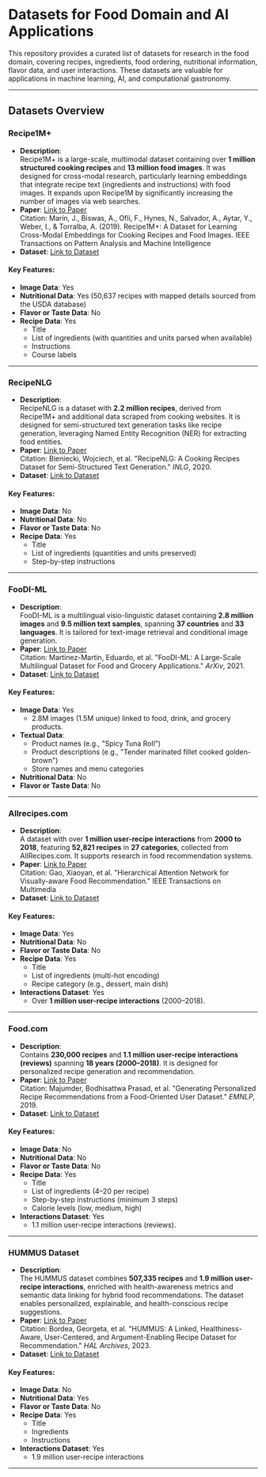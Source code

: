 # **Datasets for Food Domain and AI Applications**

This repository provides a curated list of datasets for research in the food domain, covering recipes, ingredients, food ordering, nutritional information, flavor data, and user interactions. These datasets are valuable for applications in machine learning, AI, and computational gastronomy.

---

## **Datasets Overview**

### **Recipe1M+**
- **Description**:  
  Recipe1M+ is a large-scale, multimodal dataset containing over **1 million structured cooking recipes** and **13 million food images**. It was designed for cross-modal research, particularly learning embeddings that integrate recipe text (ingredients and instructions) with food images. It expands upon Recipe1M by significantly increasing the number of images via web searches.
- **Paper**: [Link to Paper](https://im2recipe.csail.mit.edu/tpami19.pdf)  
  Citation: Marín, J., Biswas, A., Ofli, F., Hynes, N., Salvador, A., Aytar, Y., Weber, I., & Torralba, A. (2019). Recipe1M+: A Dataset for Learning Cross-Modal Embeddings for Cooking Recipes and Food Images. IEEE Transactions on Pattern Analysis and Machine Intelligence
- **Dataset**: [Link to Dataset](https://github.com/torralba-lab/im2recipe)  

#### **Key Features**:
- **Image Data**: Yes  
- **Nutritional Data**: Yes (50,637 recipes with mapped details sourced from the USDA database)  
- **Flavor or Taste Data**: No  
- **Recipe Data**: Yes  
  - Title  
  - List of ingredients (with quantities and units parsed when available)  
  - Instructions  
  - Course labels  

---

### **RecipeNLG**
- **Description**:  
  RecipeNLG is a dataset with **2.2 million recipes**, derived from Recipe1M+ and additional data scraped from cooking websites. It is designed for semi-structured text generation tasks like recipe generation, leveraging Named Entity Recognition (NER) for extracting food entities.
- **Paper**: [Link to Paper](https://aclanthology.org/2020.inlg-1.4.pdf)  
  Citation: Bieniecki, Wojciech, et al. "RecipeNLG: A Cooking Recipes Dataset for Semi-Structured Text Generation." *INLG*, 2020.  
- **Dataset**: [Link to Dataset](https://recipenlg.cs.put.poznan.pl/)  

#### **Key Features**:
- **Image Data**: No  
- **Nutritional Data**: No  
- **Flavor or Taste Data**: No  
- **Recipe Data**: Yes  
  - Title  
  - List of ingredients (quantities and units preserved)  
  - Step-by-step instructions  

---

### **FooDI-ML**
- **Description**:  
  FooDI-ML is a multilingual visio-linguistic dataset containing **2.8 million images** and **9.5 million text samples**, spanning **37 countries** and **33 languages**. It is tailored for text-image retrieval and conditional image generation.
- **Paper**: [Link to Paper](https://arxiv.org/pdf/2110.02035)  
  Citation: Martinez-Martin, Eduardo, et al. "FooDI-ML: A Large-Scale Multilingual Dataset for Food and Grocery Applications." *ArXiv*, 2021.  
- **Dataset**: [Link to Dataset](https://github.com/Glovo/foodi-ml-dataset)  

#### **Key Features**:
- **Image Data**: Yes  
  - 2.8M images (1.5M unique) linked to food, drink, and grocery products.  
- **Textual Data**:
  - Product names (e.g., "Spicy Tuna Roll")  
  - Product descriptions (e.g., "Tender marinated fillet cooked golden-brown")  
  - Store names and menu categories  
- **Nutritional Data**: No  
- **Flavor or Taste Data**: No  

---

### **Allrecipes.com**
- **Description**:  
  A dataset with over **1 million user-recipe interactions** from **2000 to 2018**, featuring **52,821 recipes** in **27 categories**, collected from AllRecipes.com. It supports research in food recommendation systems.
- **Paper**: [Link to Paper](https://arxiv.org/pdf/1810.05032)  
  Citation: Gao, Xiaoyan, et al. "Hierarchical Attention Network for Visually-aware Food Recommendation." IEEE Transactions on Multimedia
- **Dataset**: [Link to Dataset](https://www.kaggle.com/datasets/elisaxxygao/foodrecsysv1)  

#### **Key Features**:
- **Image Data**: Yes  
- **Nutritional Data**: No  
- **Flavor or Taste Data**: No  
- **Recipe Data**: Yes  
  - Title  
  - List of ingredients (multi-hot encoding)  
  - Recipe category (e.g., dessert, main dish)  
- **Interactions Dataset**: Yes  
  - Over **1 million user-recipe interactions** (2000–2018).  

---

### **Food.com**
- **Description**:  
  Contains **230,000 recipes** and **1.1 million user-recipe interactions (reviews)** spanning **18 years (2000–2018)**. It is designed for personalized recipe generation and recommendation.
- **Paper**: [Link to Paper](https://www.aclweb.org/anthology/D19-1613/)  
  Citation: Majumder, Bodhisattwa Prasad, et al. "Generating Personalized Recipe Recommendations from a Food-Oriented User Dataset." *EMNLP*, 2019.  
- **Dataset**: [Link to Dataset](https://www.kaggle.com/datasets/shuyangli94/food-com-recipes-and-user-interactions)  

#### **Key Features**:
- **Image Data**: No  
- **Nutritional Data**: No  
- **Flavor or Taste Data**: No  
- **Recipe Data**: Yes  
  - Title  
  - List of ingredients (4–20 per recipe)  
  - Step-by-step instructions (minimum 3 steps)  
  - Calorie levels (low, medium, high)  
- **Interactions Dataset**: Yes  
  - 1.1 million user-recipe interactions (reviews).  

---

### **HUMMUS Dataset**
- **Description**:  
  The HUMMUS dataset combines **507,335 recipes** and **1.9 million user-recipe interactions**, enriched with health-awareness metrics and semantic data linking for hybrid food recommendations. The dataset enables personalized, explainable, and health-conscious recipe suggestions.
- **Paper**: [Link to Paper](https://hal.science/hal-04220182/document)  
  Citation: Bordea, Georgeta, et al. "HUMMUS: A Linked, Healthiness-Aware, User-Centered, and Argument-Enabling Recipe Dataset for Recommendation." *HAL Archives*, 2023.  
- **Dataset**: [Link to Dataset](https://gitlab.com/felix134/connected-recipe-data-set)  

#### **Key Features**:
- **Image Data**: No  
- **Nutritional Data**: Yes  
- **Flavor or Taste Data**: No  
- **Recipe Data**: Yes  
  - Title  
  - Ingredients  
  - Instructions  
- **Interactions Dataset**: Yes  
  - 1.9 million user-recipe interactions  

---

